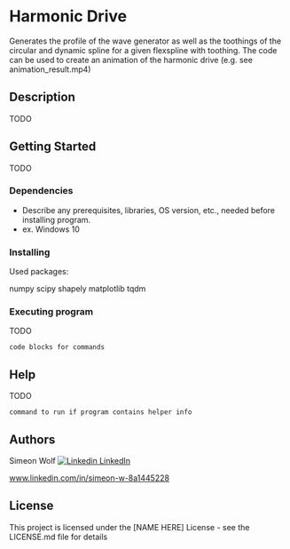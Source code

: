 # Harmonic Drive

Generates the profile of the wave generator as well as the toothings of the circular and dynamic spline for a given flexspline with toothing.
The code can be used to create an animation of the harmonic drive (e.g. see animation_result.mp4)

## Description

TODO

## Getting Started

TODO

### Dependencies

* Describe any prerequisites, libraries, OS version, etc., needed before installing program.
* ex. Windows 10

### Installing
Used packages:

numpy 
scipy
shapely
matplotlib
tqdm

### Executing program

TODO
```
code blocks for commands
```

## Help

TODO
```
command to run if program contains helper info
```

## Authors

Simeon Wolf
[![Linkedin](https://i.stack.imgur.com/gVE0j.png) LinkedIn](https://www.linkedin.com/)
&nbsp;

www.linkedin.com/in/simeon-w-8a1445228

## License

This project is licensed under the [NAME HERE] License - see the LICENSE.md file for details
